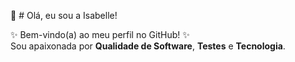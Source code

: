 🩵 # Olá, eu sou a Isabelle!

✨ Bem-vindo(a) ao meu perfil no GitHub! ✨  
Sou apaixonada por **Qualidade de Software**, **Testes** e **Tecnologia**.
